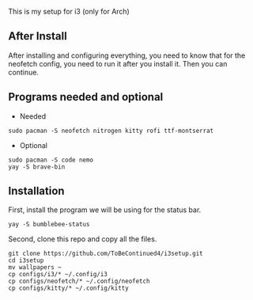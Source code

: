 This is my setup for i3 (only for Arch)

## After Install
After installing and configuring everything, you need to know that for the neofetch config, you need to run it after you install it.
Then you can continue.

## Programs needed and optional
- Needed
```
sudo pacman -S neofetch nitrogen kitty rofi ttf-montserrat
```
- Optional
```
sudo pacman -S code nemo
yay -S brave-bin
```

## Installation

First, install the program we will be using for the status bar.
```
yay -S bumblebee-status
```
Second, clone this repo and copy all the files.
```
git clone https://github.com/ToBeContinued4/i3setup.git
cd i3setup
mv wallpapers ~
cp configs/i3/* ~/.config/i3
cp configs/neofetch/* ~/.config/neofetch
cp configs/kitty/* ~/.config/kitty
```

